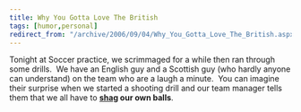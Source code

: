 ```yaml
---
title: Why You Gotta Love The British
tags: [humor,personal]
redirect_from: "/archive/2006/09/04/Why_You_Gotta_Love_The_British.aspx/"
---
```


Tonight at Soccer practice, we scrimmaged for a while then ran through
some drills.  We have an English guy and a Scottish guy (who hardly
anyone can understand) on the team who are a laugh a minute.  You can
imagine their surprise when we started a shooting drill and our team
manager tells them that we all have to
**[shag](http://en.wikipedia.org/wiki/Shag) our own balls**.

